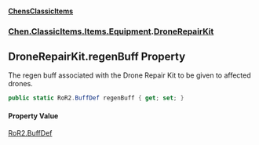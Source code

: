 #### [ChensClassicItems](index 'index')
### [Chen.ClassicItems.Items.Equipment](Chen_ClassicItems_Items_Equipment 'Chen.ClassicItems.Items.Equipment').[DroneRepairKit](Chen_ClassicItems_Items_Equipment_DroneRepairKit 'Chen.ClassicItems.Items.Equipment.DroneRepairKit')
## DroneRepairKit.regenBuff Property
The regen buff associated with the Drone Repair Kit to be given to affected drones.  
```csharp
public static RoR2.BuffDef regenBuff { get; set; }
```
#### Property Value
[RoR2.BuffDef](https://docs.microsoft.com/en-us/dotnet/api/RoR2.BuffDef 'RoR2.BuffDef')

